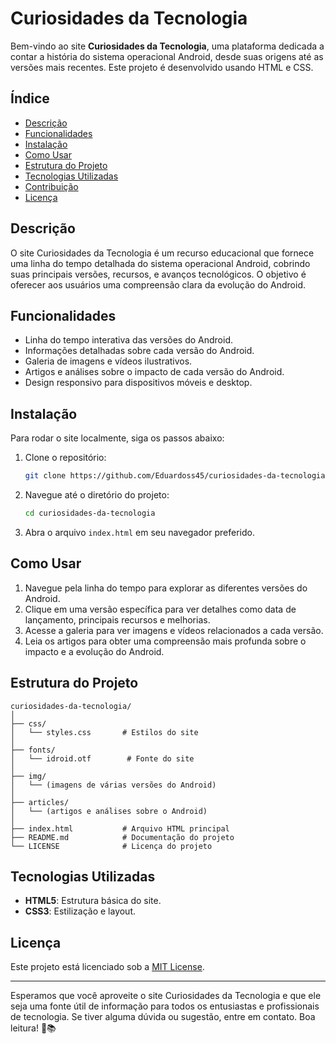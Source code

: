 # Curiosidades da Tecnologia

Bem-vindo ao site **Curiosidades da Tecnologia**, uma plataforma dedicada a contar a história do sistema operacional Android, desde suas origens até as versões mais recentes. Este projeto é desenvolvido usando HTML e CSS.

## Índice

- [Descrição](#descrição)
- [Funcionalidades](#funcionalidades)
- [Instalação](#instalação)
- [Como Usar](#como-usar)
- [Estrutura do Projeto](#estrutura-do-projeto)
- [Tecnologias Utilizadas](#tecnologias-utilizadas)
- [Contribuição](#contribuição)
- [Licença](#licença)

## Descrição

O site Curiosidades da Tecnologia é um recurso educacional que fornece uma linha do tempo detalhada do sistema operacional Android, cobrindo suas principais versões, recursos, e avanços tecnológicos. O objetivo é oferecer aos usuários uma compreensão clara da evolução do Android.

## Funcionalidades

- Linha do tempo interativa das versões do Android.
- Informações detalhadas sobre cada versão do Android.
- Galeria de imagens e vídeos ilustrativos.
- Artigos e análises sobre o impacto de cada versão do Android.
- Design responsivo para dispositivos móveis e desktop.

## Instalação

Para rodar o site localmente, siga os passos abaixo:

1. Clone o repositório:
   ```bash
   git clone https://github.com/Eduardoss45/curiosidades-da-tecnologia.git
   ```
2. Navegue até o diretório do projeto:
   ```bash
   cd curiosidades-da-tecnologia
   ```
3. Abra o arquivo `index.html` em seu navegador preferido.

## Como Usar

1. Navegue pela linha do tempo para explorar as diferentes versões do Android.
2. Clique em uma versão específica para ver detalhes como data de lançamento, principais recursos e melhorias.
3. Acesse a galeria para ver imagens e vídeos relacionados a cada versão.
4. Leia os artigos para obter uma compreensão mais profunda sobre o impacto e a evolução do Android.

## Estrutura do Projeto

```
curiosidades-da-tecnologia/
│
├── css/
│   └── styles.css       # Estilos do site
│
├── fonts/
│   └── idroid.otf        # Fonte do site
│
├── img/
│   └── (imagens de várias versões do Android)
│
├── articles/
│   └── (artigos e análises sobre o Android)
│
├── index.html           # Arquivo HTML principal
├── README.md            # Documentação do projeto
└── LICENSE              # Licença do projeto
```

## Tecnologias Utilizadas

- **HTML5**: Estrutura básica do site.
- **CSS3**: Estilização e layout.

## Licença

Este projeto está licenciado sob a [MIT License](LICENSE).

---

Esperamos que você aproveite o site Curiosidades da Tecnologia e que ele seja uma fonte útil de informação para todos os entusiastas e profissionais de tecnologia. Se tiver alguma dúvida ou sugestão, entre em contato. Boa leitura! 📱📚
